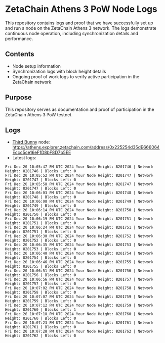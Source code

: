 # ZetaChain Athens 3 PoW Node Logs
This repository contains logs and proof that we have successfully set up and run a node on the ZetaChain Athens 3 network. The logs demonstrate continuous node operation, including synchronization details and performance.

## Contents
- Node setup information
- Synchronization logs with block height details
- Ongoing proof of work logs to verify active participation in the ZetaChain network

## Purpose
This repository serves as documentation and proof of participation in the ZetaChain Athens 3 PoW testnet.

## Logs

- [Third Bunny](https://thirdbunny.xyz/) node: https://athens.explorer.zetachain.com/address/0x225254d35dE666064Eccc5ce16eF1D8bF8D7b5EE
- Latest logs:
```
Fri Dec 20 10:05:47 PM UTC 2024 Your Node Height: 8201746 | Network Height: 8201746 | Blocks Left: 0
Fri Dec 20 10:05:52 PM UTC 2024 Your Node Height: 8201747 | Network Height: 8201747 | Blocks Left: 0
Fri Dec 20 10:05:58 PM UTC 2024 Your Node Height: 8201747 | Network Height: 8201747 | Blocks Left: 0
Fri Dec 20 10:06:03 PM UTC 2024 Your Node Height: 8201748 | Network Height: 8201748 | Blocks Left: 0
Fri Dec 20 10:06:08 PM UTC 2024 Your Node Height: 8201749 | Network Height: 8201749 | Blocks Left: 0
Fri Dec 20 10:06:14 PM UTC 2024 Your Node Height: 8201750 | Network Height: 8201750 | Blocks Left: 0
Fri Dec 20 10:06:19 PM UTC 2024 Your Node Height: 8201751 | Network Height: 8201751 | Blocks Left: 0
Fri Dec 20 10:06:24 PM UTC 2024 Your Node Height: 8201751 | Network Height: 8201751 | Blocks Left: 0
Fri Dec 20 10:06:30 PM UTC 2024 Your Node Height: 8201752 | Network Height: 8201752 | Blocks Left: 0
Fri Dec 20 10:06:35 PM UTC 2024 Your Node Height: 8201753 | Network Height: 8201753 | Blocks Left: 0
Fri Dec 20 10:06:40 PM UTC 2024 Your Node Height: 8201754 | Network Height: 8201754 | Blocks Left: 0
Fri Dec 20 10:06:46 PM UTC 2024 Your Node Height: 8201755 | Network Height: 8201755 | Blocks Left: 0
Fri Dec 20 10:06:51 PM UTC 2024 Your Node Height: 8201756 | Network Height: 8201756 | Blocks Left: 0
Fri Dec 20 10:06:56 PM UTC 2024 Your Node Height: 8201757 | Network Height: 8201757 | Blocks Left: 0
Fri Dec 20 10:07:02 PM UTC 2024 Your Node Height: 8201758 | Network Height: 8201758 | Blocks Left: 0
Fri Dec 20 10:07:07 PM UTC 2024 Your Node Height: 8201759 | Network Height: 8201759 | Blocks Left: 0
Fri Dec 20 10:07:12 PM UTC 2024 Your Node Height: 8201759 | Network Height: 8201760 | Blocks Left: 1
Fri Dec 20 10:07:18 PM UTC 2024 Your Node Height: 8201760 | Network Height: 8201760 | Blocks Left: 0
Fri Dec 20 10:07:23 PM UTC 2024 Your Node Height: 8201761 | Network Height: 8201761 | Blocks Left: 0
Fri Dec 20 10:07:28 PM UTC 2024 Your Node Height: 8201762 | Network Height: 8201762 | Blocks Left: 0
```
